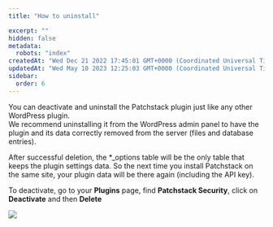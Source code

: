 ```yaml
---
title: "How to uninstall"

excerpt: ""
hidden: false
metadata: 
  robots: "index"
createdAt: "Wed Dec 21 2022 17:45:01 GMT+0000 (Coordinated Universal Time)"
updatedAt: "Wed May 10 2023 12:25:03 GMT+0000 (Coordinated Universal Time)"
sidebar:
  order: 6
---
```

You can deactivate and uninstall the Patchstack plugin just like any other WordPress plugin.  
We recommend uninstalling it from the WordPress admin panel to have the plugin and its data correctly removed from the server (files and database entries).

After successful deletion, the \*\_options table will be the only table that keeps the plugin settings data. So the next time you install Patchstack on the same site, your plugin data will be there again (including the API key).

To deactivate, go to your **Plugins** page, find **Patchstack Security**, click on **Deactivate** and then **Delete**

![](@images/6e81bdf-Patchstack_delete_plugin.jpg)
